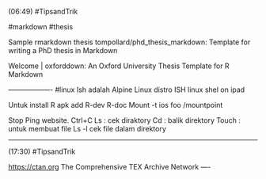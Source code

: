 (06:49) #TipsandTrik  

#markdown #thesis

Sample rmarkdown thesis
tompollard/phd_thesis_markdown: Template for writing a PhD thesis in Markdown

Welcome | oxforddown: An Oxford University Thesis Template for R Markdown

——————-
#linux
Ish adalah Alpine Linux distro
ISH linux shel on ipad

Untuk install R
apk add R-dev R-doc
Mount -t ios foo /mountpoint
 
Stop Ping website.
Ctrl+C
Ls : cek diraktory
Cd : balik direktory
Touch : untuk membuat file
Ls -l cek file dalam direktory

-------------------------- 
(17:30) #TipsandTrik 

https://ctan.org
The Comprehensive TEX Archive Network 
—- 